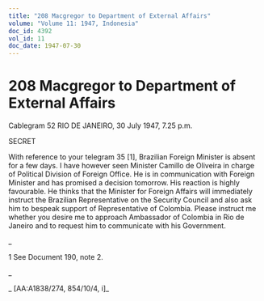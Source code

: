 ```yaml
---
title: "208 Macgregor to Department of External Affairs"
volume: "Volume 11: 1947, Indonesia"
doc_id: 4392
vol_id: 11
doc_date: 1947-07-30
---
```


# 208 Macgregor to Department of External Affairs

Cablegram 52 RIO DE JANEIRO, 30 July 1947, 7.25 p.m.

SECRET

With reference to your telegram 35 [1], Brazilian Foreign Minister is absent for a few days. I have however seen Minister Camillo de Oliveira in charge of Political Division of Foreign Office. He is in communication with Foreign Minister and has promised a decision tomorrow. His reaction is highly favourable. He thinks that the Minister for Foreign Affairs will immediately instruct the Brazilian Representative on the Security Council and also ask him to bespeak support of Representative of Colombia. Please instruct me whether you desire me to approach Ambassador of Colombia in Rio de Janeiro and to request him to communicate with his Government.

_

1 See Document 190, note 2.

_

_ [AA:A1838/274, 854/10/4, i]_
